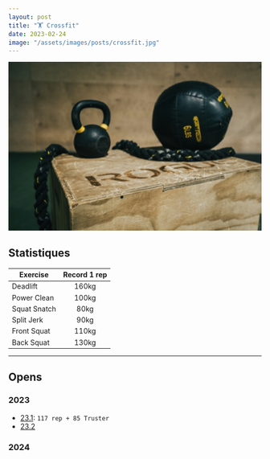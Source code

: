 ```yaml
---
layout: post
title: "🏋️ Crossfit"
date: 2023-02-24
image: "/assets/images/posts/crossfit.jpg"
---
```


![crossfit](/assets/images/posts/crossfit.jpg)

## Statistiques

| Exercise | Record 1 rep |
|----------|:-------------:|
| Deadlift | 160kg |
| Power Clean | 100kg |
| Squat Snatch | 80kg |
| Split Jerk | 90kg |
| Front Squat | 110kg |
| Back Squat | 130kg |

---

## Opens
### 2023
- [23.1](https://www.crossfit.com/23-1-lesson-plan-by-crossfit-affiliate-programming): `117 rep + 85 Truster`
- [23.2](https://www.crossfit.com/23-2-class-plan-by-crossfit-affiliate-programming)

### 2024
